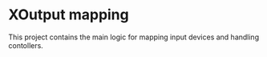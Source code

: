 # XOutput mapping

This project contains the main logic for mapping input devices and handling contollers.